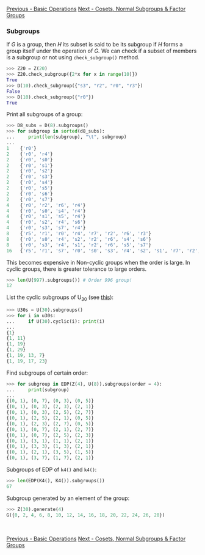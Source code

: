 
[Previous - Basic Operations](BasicOperations.md)
[Next - Cosets, Normal Subgroups & Factor Groups](CosetsNormalsFactors.md)

### Subgroups

If *G* is a group, then *H* its subset is said to be its subgroup if *H* forms a group itself under the operation of *G.* We can check if a subset of members is a subgroup or not using `check_subgroup()` method.

```python
>>> Z20 = Z(20)
>>> Z20.check_subgroup({2*x for x in range(10)})
True
>>> D(10).check_subgroup({"s3", "r2", "r0", "r3"})
False
>>> D(10).check_subgroup({"r0"})
True
```

Print all subgroups of a group:

```python
>>> D8_subs = D(8).subgroups()
>>> for subgroup in sorted(d8_subs):
...     print(len(subgroup), "\t", subgroup)
...
1 	 {'r0'}
2 	 {'r0', 'r4'}
2 	 {'r0', 's0'}
2 	 {'r0', 's1'}
2 	 {'r0', 's2'}
2 	 {'r0', 's3'}
2 	 {'r0', 's4'}
2 	 {'r0', 's5'}
2 	 {'r0', 's6'}
2 	 {'r0', 's7'}
4 	 {'r0', 'r2', 'r6', 'r4'}
4 	 {'r0', 's0', 's4', 'r4'}
4 	 {'r0', 's1', 's5', 'r4'}
4 	 {'r0', 's2', 'r4', 's6'}
4 	 {'r0', 's3', 's7', 'r4'}
8 	 {'r5', 'r1', 'r0', 'r4', 'r7', 'r2', 'r6', 'r3'}
8 	 {'r0', 's0', 'r4', 's2', 'r2', 'r6', 's4', 's6'}
8 	 {'r0', 's3', 'r4', 's1', 'r2', 'r6', 's5', 's7'}
16 	 {'r5', 'r1', 's7', 'r0', 's0', 's3', 'r4', 's2', 's1', 'r7', 'r2', 'r6', 'r3', 's4', 's5', 's6'}
```

This becomes expensive in Non-cyclic groups when the order is large. In cyclic groups, there is greater tolerance to large orders.

```python
>>> len(U(997).subgroups()) # Order 996 group!
12
```

List the cyclic subgroups of U<sub>30</sub> (see [this](https://math.stackexchange.com/questions/3390079/systematically-list-the-cyclic-subgroups-of-u30)):

```python
>>> U30s = U(30).subgroups()
>>> for i in u30s:
...     if U(30).cyclic(i): print(i)
...
{1}
{1, 11}
{1, 19}
{1, 29}
{1, 19, 13, 7}
{1, 19, 17, 23}
```

Find subgroups of certain order:

```python
>>> for subgroup in EDP(Z(4), U(8)).subgroups(order = 4):
... 	print(subgroup)
...
{(0, 1), (0, 7), (0, 3), (0, 5)}
{(0, 1), (0, 3), (2, 3), (2, 1)}
{(0, 1), (0, 3), (2, 5), (2, 7)}
{(0, 1), (2, 5), (2, 1), (0, 5)}
{(0, 1), (2, 3), (2, 7), (0, 5)}
{(0, 1), (0, 7), (2, 1), (2, 7)}
{(0, 1), (0, 7), (2, 5), (2, 3)}
{(0, 1), (3, 1), (1, 1), (2, 1)}
{(0, 1), (3, 3), (1, 3), (2, 1)}
{(0, 1), (2, 1), (3, 5), (1, 5)}
{(0, 1), (3, 7), (1, 7), (2, 1)}
```

Subgroups of EDP of `k4()` and `k4()`:

```python
>>> len(EDP(K4(), K4()).subgroups())
67
```

Subgroup generated by an element of the group:

```python
>>> Z(30).generate(4)
G({0, 2, 4, 6, 8, 10, 12, 14, 16, 18, 20, 22, 24, 26, 28})
```
<br>

[Previous - Basic Operations](BasicOperations.md)
[Next - Cosets, Normal Subgroups & Factor Groups](CosetsNormalsFactors.md)